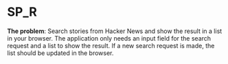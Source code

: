 # SP_R

__The problem__: Search stories from Hacker News and show the result in a list in your browser. The application only needs an input field for the search request and a list to show the result. If a new search request is made, the list should be updated in the browser.
